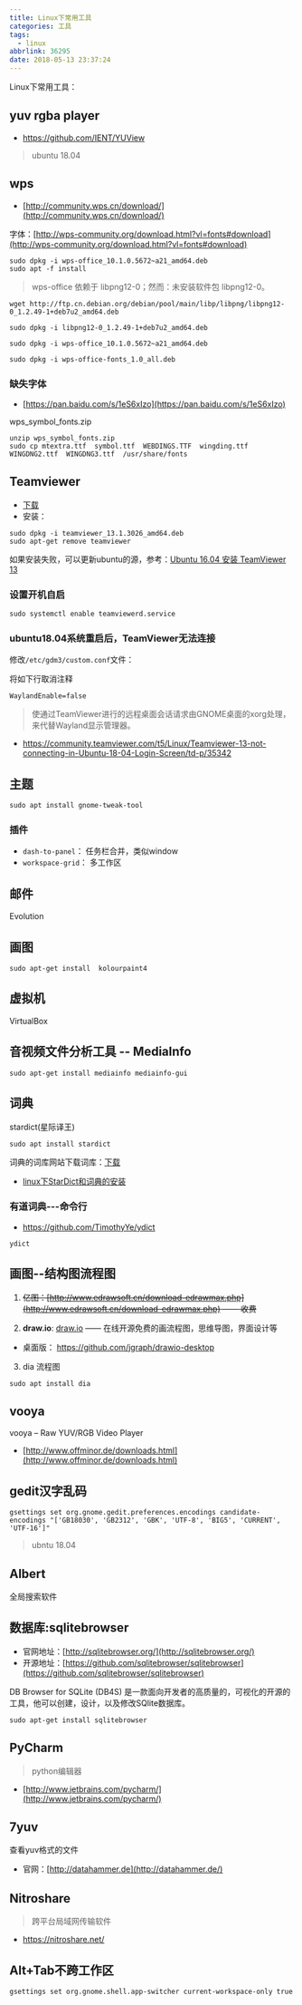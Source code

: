 ```yaml
---
title: Linux下常用工具
categories: 工具
tags:
  - linux
abbrlink: 36295
date: 2018-05-13 23:37:24
---
```


Linux下常用工具：

<!--more-->

## yuv rgba player

- https://github.com/IENT/YUView

> ubuntu 18.04

## wps

- [http://community.wps.cn/download/](http://community.wps.cn/download/)

字体：[http://wps-community.org/download.html?vl=fonts#download](http://wps-community.org/download.html?vl=fonts#download)

```
sudo dpkg -i wps-office_10.1.0.5672~a21_amd64.deb
sudo apt -f install
```

>wps-office 依赖于 libpng12-0；然而：未安装软件包 libpng12-0。

```
wget http://ftp.cn.debian.org/debian/pool/main/libp/libpng/libpng12-0_1.2.49-1+deb7u2_amd64.deb

sudo dpkg -i libpng12-0_1.2.49-1+deb7u2_amd64.deb

sudo dpkg -i wps-office_10.1.0.5672~a21_amd64.deb

sudo dpkg -i wps-office-fonts_1.0_all.deb
```

### 缺失字体

- [https://pan.baidu.com/s/1eS6xIzo](https://pan.baidu.com/s/1eS6xIzo)

wps_symbol_fonts.zip

```
unzip wps_symbol_fonts.zip
sudo cp mtextra.ttf  symbol.ttf  WEBDINGS.TTF  wingding.ttf  WINGDNG2.ttf  WINGDNG3.ttf  /usr/share/fonts
```

## Teamviewer

* [下载](https://www.teamviewer.com/zhcn/download/linux/)
* 安装：
```
sudo dpkg -i teamviewer_13.1.3026_amd64.deb
sudo apt-get remove teamviewer
```
如果安装失败，可以更新ubuntu的源，参考：[Ubuntu 16.04 安装 TeamViewer 13](https://blog.csdn.net/u011292539/article/details/79249027/)

### 设置开机自启

``` shell
sudo systemctl enable teamviewerd.service
```

### ubuntu18.04系统重启后，TeamViewer无法连接


修改`/etc/gdm3/custom.conf`文件：

将如下行取消注释
```
WaylandEnable=false
```
> 使通过TeamViewer进行的远程桌面会话请求由GNOME桌面的xorg处理，来代替Wayland显示管理器。

- https://community.teamviewer.com/t5/Linux/Teamviewer-13-not-connecting-in-Ubuntu-18-04-Login-Screen/td-p/35342

## 主题

```
sudo apt install gnome-tweak-tool
```

### 插件

- `dash-to-panel`： 任务栏合并，类似window
- `workspace-grid`： 多工作区

## 邮件

Evolution

## 画图

```
sudo apt-get install  kolourpaint4
```

## 虚拟机

VirtualBox

## 音视频文件分析工具 -- MediaInfo

```
sudo apt-get install mediainfo mediainfo-gui
```

## 词典

stardict(星际译王)

```
sudo apt install stardict
```

词典的词库网站下载词库：[下载](http://download.huzheng.org/)

- [linux下StarDict和词典的安装](https://blog.csdn.net/suyingshipp/article/details/7736297)

### 有道词典---命令行

- https://github.com/TimothyYe/ydict

```
ydict
```


## 画图--结构图流程图

1. ~~亿图：[http://www.edrawsoft.cn/download-edrawmax.php](http://www.edrawsoft.cn/download-edrawmax.php) —— 收费~~

2. **draw.io**: [draw.io](https://www.draw.io/) —— 在线开源免费的画流程图，思维导图，界面设计等

  - 桌面版： https://github.com/jgraph/drawio-desktop
3. dia 流程图
```
sudo apt install dia
```

## vooya

vooya – Raw YUV/RGB Video Player

- [http://www.offminor.de/downloads.html](http://www.offminor.de/downloads.html)


## gedit汉字乱码

```
gsettings set org.gnome.gedit.preferences.encodings candidate-encodings "['GB18030', 'GB2312', 'GBK', 'UTF-8', 'BIG5', 'CURRENT', 'UTF-16']"
```
> ubntu 18.04

## Albert

全局搜索软件

## 数据库:sqlitebrowser

- 官网地址：[http://sqlitebrowser.org/](http://sqlitebrowser.org/)
- 开源地址：[https://github.com/sqlitebrowser/sqlitebrowser](https://github.com/sqlitebrowser/sqlitebrowser)

DB Browser for SQLite (DB4S) 是一款面向开发者的高质量的，可视化的开源的工具，他可以创建，设计，以及修改SQlite数据库。

```
sudo apt-get install sqlitebrowser
```

## PyCharm

>python编辑器

- [http://www.jetbrains.com/pycharm/](http://www.jetbrains.com/pycharm/)


## 7yuv

查看yuv格式的文件

- 官网：[http://datahammer.de](http://datahammer.de/)


## Nitroshare

> 跨平台局域网传输软件

- https://nitroshare.net/


## Alt+Tab不跨工作区

``` shell
gsettings set org.gnome.shell.app-switcher current-workspace-only true
```
